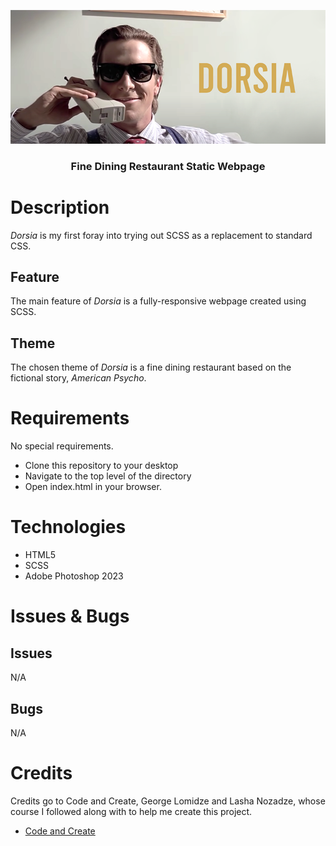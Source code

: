 <p align="center">
   <img src="images/dorsia-title.png">
</p>
<h3 align="center"> 
   Fine Dining Restaurant Static Webpage
</h3>

# Description
*Dorsia* is my first foray into trying out SCSS as a replacement to standard CSS.

## Feature
The main feature of *Dorsia* is a fully-responsive webpage created using SCSS.

## Theme
The chosen theme of *Dorsia* is a fine dining restaurant based on the fictional story, *American Psycho*.

# Requirements
No special requirements.
- Clone this repository to your desktop
- Navigate to the top level of the directory
- Open index.html in your browser.

# Technologies
- HTML5
- SCSS
- Adobe Photoshop 2023

# Issues & Bugs

## Issues
N/A

## Bugs
N/A

# Credits
Credits go to Code and Create, George Lomidze and Lasha Nozadze, whose course I followed along with to help me create this project.

- [Code and Create](https://www.udemy.com/course/sass-the-complete-sass-course-css-preprocessor/)
